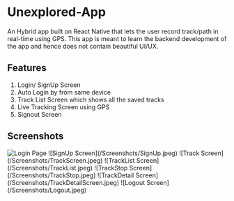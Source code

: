 # Unexplored-App
An Hybrid app built on React Native that lets the user record track/path in real-time using GPS. This app is meant to learn the backend development of the app and 
hence does not contain beautiful UI/UX. 

## Features
1. Login/ SignUp Screen
2. Auto Login by from same device
3. Track List Screen which shows all the saved tracks
4. Live Tracking Screen using GPS
5. Signout Screen

## Screenshots
<img src="https://github.com/shivumgrover/EazyCharge/blob/master/screenshots/a1.png" width="200" title="Login Page">
![SignUp Screen](/Screenshots/SignUp.jpeg)
![Track Screen](/Screenshots/TrackScreen.jpeg)
![TrackList Screen](/Screenshots/TrackList.jpeg)
![TrackStop Screen](/Screenshots/TrackStop.jpeg)
![TrackDetail Screen](/Screenshots/TrackDetailScreen.jpeg)
![Logout Screen](/Screenshots/Logout.jpeg)
